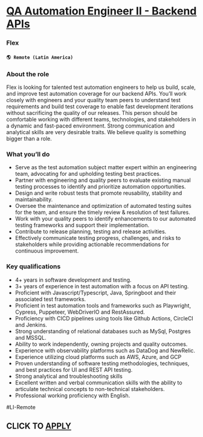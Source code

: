 # [QA Automation Engineer II - Backend APIs](https://www.remotewlb.com/apply/qa-automation-engineer-ii-backend-apis)  
### Flex  
#### `🌎 Remote (Latin America)`  

### **About the role**

Flex is looking for talented test automation engineers to help us build, scale, and improve test automation coverage for our backend APIs. You’ll work closely with engineers and your quality team peers to understand test requirements and build test coverage to enable fast development iterations without sacrificing the quality of our releases. This person should be comfortable working with different teams, technologies, and stakeholders in a dynamic and fast-paced environment. Strong communication and analytical skills are very desirable traits. We believe quality is something bigger than a role.

### **What you’ll do**

  * Serve as the test automation subject matter expert within an engineering team, advocating for and upholding testing best practices.
  * Partner with engineering and quality peers to evaluate existing manual testing processes to identify and prioritize automation opportunities.
  * Design and write robust tests that promote reusability, stability and maintainability.
  * Oversee the maintenance and optimization of automated testing suites for the team, and ensure the timely review & resolution of test failures.
  * Work with your quality peers to identify enhancements to our automated testing frameworks and support their implementation.
  * Contribute to release planning, testing and release activities.
  * Effectively communicate testing progress, challenges, and risks to stakeholders while providing actionable recommendations for continuous improvement.  
  

### **Key qualifications**

  * 4+ years in software development and testing.
  * 3+ years of experience in test automation with a focus on API testing.
  * Proficient with Javascript/Typescript, Java, Springboot and their associated test frameworks.
  * Proficient in test automation tools and frameworks such as Playwright, Cypress, Puppeteer, WebDriverIO and RestAssured.
  * Proficiency with CICD pipelines using tools like Github Actions, CircleCI and Jenkins.
  * Strong understanding of relational databases such as MySql, Postgres and MSSQL.
  * Ability to work independently, owning projects and quality outcomes.
  * Experience with observability platforms such as DataDog and NewRelic.
  * Experience utilizing cloud platforms such as AWS, Azure, and GCP
  * Proven understanding of software testing methodologies, techniques, and best practices for UI and REST API testing.
  * Strong analytical and troubleshooting skills
  * Excellent written and verbal communication skills with the ability to articulate technical concepts to non-technical stakeholders.
  * Professional working proficiency with English.

#LI-Remote

  
## CLICK TO [APPLY](https://www.remotewlb.com/apply/qa-automation-engineer-ii-backend-apis)

